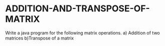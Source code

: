# ADDITION-AND-TRANSPOSE-OF-MATRIX
Write a java program for the following matrix operations. a) Addition of two matrices b)Transpose of a matrix
